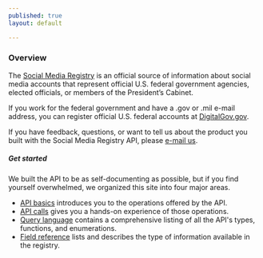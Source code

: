 ```yaml
---
published: true
layout: default

---
```


### Overview

The [Social Media Registry](http://www.usa.gov/Contact/verify-social-media.shtml) is an official source of information about social media accounts that represent official U.S. federal government agencies, elected officials, or members of the President’s Cabinet.

If you work for the federal government and have a .gov or .mil e-mail address, you can register official U.S. federal accounts at [DigitalGov.gov](http://www.digitalgov.gov/services/social-media-registry/).

If you have feedback, questions, or want to tell us about the product you built with the Social Media Registry API, please [e-mail us](socialmediaregistry@gsa.gov).

##### Get started
We built the API to be as self-documenting as possible, but if you find yourself overwhelmed, we organized this site into four major areas.

- [API basics](basics.html) introduces you to the operations offered by the API.
- [API calls](console/) gives you a hands-on experience of those operations.
- [Query language](queries.html) contains a comprehensive listing of all the API's types, functions, and enumerations.
- [Field reference](fields.html) lists and describes the type of information available in the registry.

